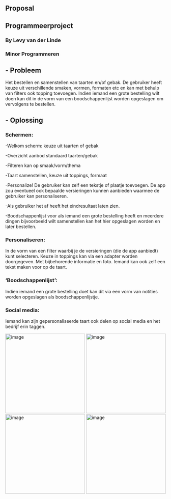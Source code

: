 ## Proposal
## Programmeerproject
### By Levy van der Linde
### Minor Programmeren

## -	Probleem

Het bestellen en samenstellen van taarten en/of gebak. 
De gebruiker heeft keuze uit verschillende smaken, vormen, formaten etc en kan met behulp van filters ook topping toevoegen. 
Indien iemand een grote bestelling wilt doen kan dit in de vorm van een boodschappenlijst worden opgeslagen om 
vervolgens te bestellen.


## -	Oplossing

### Schermen:

-Welkom scherm: keuze uit taarten of gebak

-Overzicht aanbod standaard taarten/gebak

-Filteren kan op smaak/vorm/thema

-Taart samenstellen, keuze uit toppings, formaat 

-Personalize! De gebruiker kan zelf een tekstje of plaatje toevoegen. 
De app zou eventueel ook bepaalde versieringen kunnen aanbieden waarmee de gebruiker kan personaliseren.

-Als gebruiker het af heeft het eindresultaat laten zien.

-Boodschappenlijst voor als iemand een grote bestelling heeft en meerdere dingen bijvoorbeeld wilt samenstellen 
kan het hier opgeslagen worden en later bestellen.

### Personaliseren:

In de vorm van een filter waarbij je de versieringen (die de app aanbiedt) kunt selecteren.
Keuze in toppings kan via een adapter worden doorgegeven. Met bijbehorende informatie en foto.
Iemand kan ook zelf een tekst maken voor op de taart.

### ‘Boodschappenlijst’:

Indien iemand een grote bestelling doet kan dit via een vorm van notities worden opgeslagen als boodschappenlijstje.

### Social media:

Iemand kan zijn gepersonaliseerde taart ook delen op social media en het bedrijf erin taggen.

<img width="250" alt="image" src="https://user-images.githubusercontent.com/47352487/58788674-a8a9ff00-85ec-11e9-825a-290c03a1b80a.png">

<img width="250" alt="image" src="https://user-images.githubusercontent.com/47352487/58788709-be1f2900-85ec-11e9-81c6-6e093e5f1abc.png">

<img width="250" alt="image" src="https://user-images.githubusercontent.com/47352487/58788738-d0996280-85ec-11e9-965b-66ef3d8e4294.png">

<img width="250" alt="image" src="https://user-images.githubusercontent.com/47352487/58788776-e3ac3280-85ec-11e9-97c6-277ff75090ae.png">
